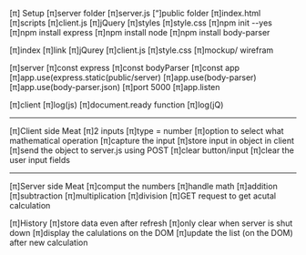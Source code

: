 [π] Setup
    [π]server folder
        [π]server.js
        [“]public folder
            [π]index.html
        [π]scripts
            [π]client.js
            [π]jQuery
        [π]styles
            [π]style.css
[π]npm init --yes
[π]npm install express
[π]npm install node
[π]npm install body-parser

[π]index
    [π]link
        [π]jQurey
        [π]client.js
        [π]style.css
    [π]mockup/ wirefram

[π]server
    [π]const express
    [π]const bodyParser
    [π]const app
    [π]app.use(express.static(public/server)
    [π]app.use(body-parser) <!-- copy and paste -->
    [π]app.use(body-parser.json) <!-- copy and paste -->
    [π]port 5000
    [π]app.listen

[π]client
    [π]log(js)
    [π]document.ready function
    [π]log(jQ)

_________________________________________________

[π]Client side Meat
    [π]2 inputs
        [π]type = number
    [π]option to select what mathematical operation
    [π]capture the input
        [π]store input in object in client
        [π]send the object to server.js using POST
    [π]clear button/input
        [π]clear the user input fields  <!-- set .val('') -->

____________________________________________________


[π]Server side Meat
    [π]comput the numbers
    [π]handle math
        [π]addition
        [π]subtraction
        [π]multiplication
        [π]division
    [π]GET request to get acutal calculation

[π]History
    [π]store data even after refresh
    [π]only clear when server is shut down
    [π]display the calulations on the DOM
    [π]update the list (on the DOM) after new calculation